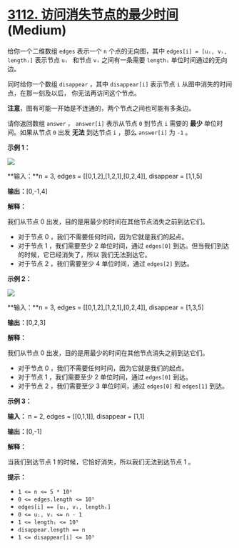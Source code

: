 # [3112. 访问消失节点的最少时间][link] (Medium)

[link]: https://leetcode.cn/problems/minimum-time-to-visit-disappearing-nodes/

给你一个二维数组 `edges` 表示一个 `n` 个点的无向图，其中 `edges[i] = [uᵢ, vᵢ, lengthᵢ]` 表示节点 `uᵢ
` 和节点 `vᵢ` 之间有一条需要 `lengthᵢ` 单位时间通过的无向边。

同时给你一个数组 `disappear` ，其中 `disappear[i]` 表示节点 `i` 从图中消失的时间点，在那一刻及以后，
你无法再访问这个节点。

**注意**，图有可能一开始是不连通的，两个节点之间也可能有多条边。

请你返回数组 `answer` ， `answer[i]` 表示从节点 `0` 到节点 `i` 需要的 **最少** 单位时间。如果从节点 
`0` 出发 **无法** 到达节点 `i` ，那么 `answer[i]` 为 `-1` 。

**示例 1：**

![](https://assets.leetcode.com/uploads/2024/03/09/example1.png)

**输入：**n = 3, edges = \[\[0,1,2\],\[1,2,1\],\[0,2,4\]\], disappear = \[1,1,5\]

**输出：**\[0,-1,4\]

**解释：**

我们从节点 0 出发，目的是用最少的时间在其他节点消失之前到达它们。

- 对于节点 0 ，我们不需要任何时间，因为它就是我们的起点。
- 对于节点 1 ，我们需要至少 2 单位时间，通过 `edges[0]` 到达。但当我们到达的时候，它已经消失了，所以
我们无法到达它。
- 对于节点 2 ，我们需要至少 4 单位时间，通过 `edges[2]` 到达。

**示例 2：**

![](https://assets.leetcode.com/uploads/2024/03/09/example2.png)

**输入：**n = 3, edges = \[\[0,1,2\],\[1,2,1\],\[0,2,4\]\], disappear = \[1,3,5\]

**输出：**\[0,2,3\]

**解释：**

我们从节点 0 出发，目的是用最少的时间在其他节点消失之前到达它们。

- 对于节点 0 ，我们不需要任何时间，因为它就是我们的起点。
- 对于节点 1 ，我们需要至少 2 单位时间，通过 `edges[0]` 到达。
- 对于节点 2 ，我们需要至少 3 单位时间，通过 `edges[0]` 和 `edges[1]` 到达。

**示例 3：**

**输入：** n = 2, edges = \[\[0,1,1\]\], disappear = \[1,1\]

**输出：**\[0,-1\]

**解释：**

当我们到达节点 1 的时候，它恰好消失，所以我们无法到达节点 1 。

**提示：**

- `1 <= n <= 5 * 10⁴`
- `0 <= edges.length <= 10⁵`
- `edges[i] == [uᵢ, vᵢ, lengthᵢ]`
- `0 <= uᵢ, vᵢ <= n - 1`
- `1 <= lengthᵢ <= 10⁵`
- `disappear.length == n`
- `1 <= disappear[i] <= 10⁵`
